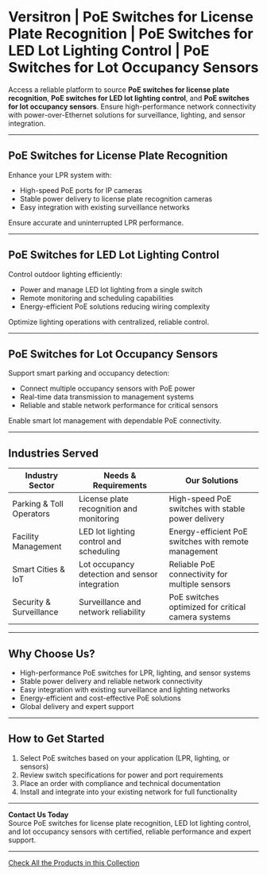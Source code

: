 # Versitron | PoE Switches for License Plate Recognition | PoE Switches for LED Lot Lighting Control | PoE Switches for Lot Occupancy Sensors

Access a reliable platform to source **PoE switches for license plate recognition**, **PoE switches for LED lot lighting control**, and **PoE switches for lot occupancy sensors**. Ensure high-performance network connectivity with power-over-Ethernet solutions for surveillance, lighting, and sensor integration.

---

## PoE Switches for License Plate Recognition

Enhance your LPR system with:

- High-speed PoE ports for IP cameras  
- Stable power delivery to license plate recognition cameras  
- Easy integration with existing surveillance networks  

Ensure accurate and uninterrupted LPR performance.

---

## PoE Switches for LED Lot Lighting Control

Control outdoor lighting efficiently:

- Power and manage LED lot lighting from a single switch  
- Remote monitoring and scheduling capabilities  
- Energy-efficient PoE solutions reducing wiring complexity  

Optimize lighting operations with centralized, reliable control.

---

## PoE Switches for Lot Occupancy Sensors

Support smart parking and occupancy detection:

- Connect multiple occupancy sensors with PoE power  
- Real-time data transmission to management systems  
- Reliable and stable network performance for critical sensors  

Enable smart lot management with dependable PoE connectivity.

---

## Industries Served

| Industry Sector          | Needs & Requirements                              | Our Solutions                                     |
|--------------------------|--------------------------------------------------|--------------------------------------------------|
| Parking & Toll Operators | License plate recognition and monitoring         | High-speed PoE switches with stable power delivery |
| Facility Management      | LED lot lighting control and scheduling          | Energy-efficient PoE switches with remote management |
| Smart Cities & IoT       | Lot occupancy detection and sensor integration  | Reliable PoE connectivity for multiple sensors  |
| Security & Surveillance  | Surveillance and network reliability             | PoE switches optimized for critical camera systems |

---

## Why Choose Us?

- High-performance PoE switches for LPR, lighting, and sensor systems  
- Stable power delivery and reliable network connectivity  
- Easy integration with existing surveillance and lighting networks  
- Energy-efficient and cost-effective PoE solutions  
- Global delivery and expert support  

---

## How to Get Started

1. Select PoE switches based on your application (LPR, lighting, or sensors)  
2. Review switch specifications for power and port requirements  
3. Place an order with compliance and technical documentation  
4. Install and integrate into your existing network for full functionality  

---

**Contact Us Today**  
Source PoE switches for license plate recognition, LED lot lighting control, and lot occupancy sensors with certified, reliable performance and expert support.

---
[Check All the Products in this Collection]()
